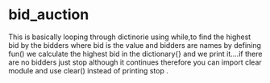 # bid_auction
This is basically looping through dictinorie using while,to find the highest bid by the bidders where bid is the value and bidders are names
by defining fun() we calculate the highest bid in the dictionary{} and we print it....if there are no bidders just stop although it continues therefore you can  import clear module and use clear() instead of printing stop . 
